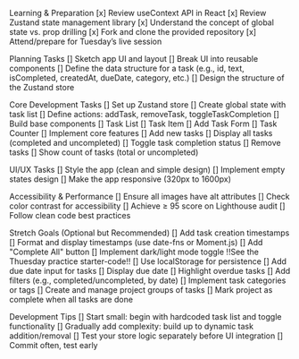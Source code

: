 Learning & Preparation
[x] Review useContext API in React
[x] Review Zustand state management library
[x] Understand the concept of global state vs. prop drilling
[x] Fork and clone the provided repository
[x] Attend/prepare for Tuesday’s live session

Planning Tasks
[] Sketch app UI and layout
[] Break UI into reusable components
[] Define the data structure for a task (e.g., id, text, isCompleted, createdAt, dueDate, category, etc.)
[] Design the structure of the Zustand store

Core Development Tasks
[] Set up Zustand store
[] Create global state with task list
[] Define actions: addTask, removeTask, toggleTaskCompletion
[] Build base components
[] Task List
[] Task Item
[] Add Task Form
[] Task Counter
[] Implement core features
[] Add new tasks
[] Display all tasks (completed and uncompleted)
[] Toggle task completion status
[] Remove tasks
[] Show count of tasks (total or uncompleted)

UI/UX Tasks
[] Style the app (clean and simple design)
[] Implement empty states design
[] Make the app responsive (320px to 1600px)

Accessibility & Performance
[] Ensure all images have alt attributes
[] Check color contrast for accessibility
[] Achieve ≥ 95 score on Lighthouse audit
[] Follow clean code best practices

Stretch Goals (Optional but Recommended)
[] Add task creation timestamps
[] Format and display timestamps (use date-fns or Moment.js)
[] Add "Complete All" button
[] Implement dark/light mode toggle !!See the Thuesday practice starter-code!!
[] Use localStorage for persistence
[] Add due date input for tasks
[] Display due date
[] Highlight overdue tasks
[] Add filters (e.g., completed/uncompleted, by date)
[] Implement task categories or tags
[] Create and manage project groups of tasks
[] Mark project as complete when all tasks are done

Development Tips
[] Start small: begin with hardcoded task list and toggle functionality
[] Gradually add complexity: build up to dynamic task addition/removal
[] Test your store logic separately before UI integration
[] Commit often, test early